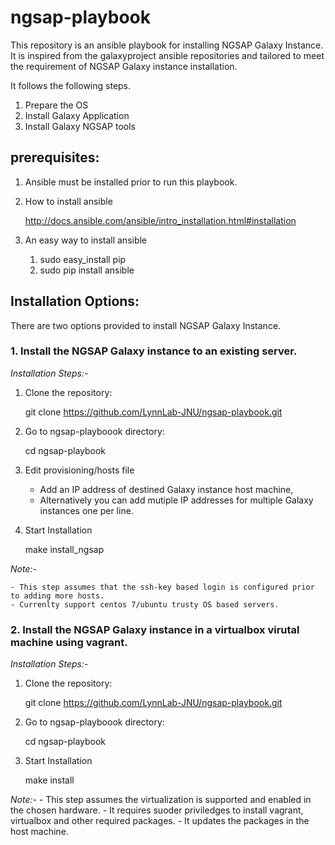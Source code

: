 # ngsap-playbook
This repository is an ansible playbook for installing NGSAP Galaxy Instance. It is inspired from the galaxyproject ansible repositories and tailored to meet the requirement of NGSAP Galaxy instance installation.


It follows the following steps.

1. Prepare the OS
2. Install Galaxy Application
3. Install Galaxy NGSAP tools


## prerequisites:

1. Ansible must be installed prior to run this playbook.

2. How to install ansible
	
	http://docs.ansible.com/ansible/intro_installation.html#installation 

3. An easy way to install ansible
	1. sudo easy_install pip
	2. sudo pip install ansible 


## Installation Options:

There are two options provided to install NGSAP Galaxy Instance. 

### 1. Install the NGSAP Galaxy instance to an existing server.


*Installation Steps:-*
	
	
1. Clone the repository: 

	git clone https://github.com/LynnLab-JNU/ngsap-playbook.git 

2. Go to ngsap-playboook directory:

	cd ngsap-playbook

3. Edit provisioning/hosts file 

	- Add an IP address of destined Galaxy instance host machine,
	- Alternatively you can add mutiple IP addresses for multiple Galaxy instances one per line.


4. Start Installation

	make install_ngsap


*Note:-*
	
	- This step assumes that the ssh-key based login is configured prior to adding more hosts.
	- Currenlty support centos 7/ubuntu trusty OS based servers.



### 2. Install the NGSAP Galaxy instance in a virtualbox virutal machine using vagrant.


*Installation Steps:-*


1. Clone the repository:  

	git clone https://github.com/LynnLab-JNU/ngsap-playbook.git

2. Go to ngsap-playboook directory:

	cd ngsap-playbook

3. Start Installation

	make install


*Note:-*
	- This step assumes the virtualization is supported and enabled in the chosen hardware.
	- It requires suoder priviledges to install vagrant, virtualbox and other required packages.
	- It updates the packages in the host machine.

